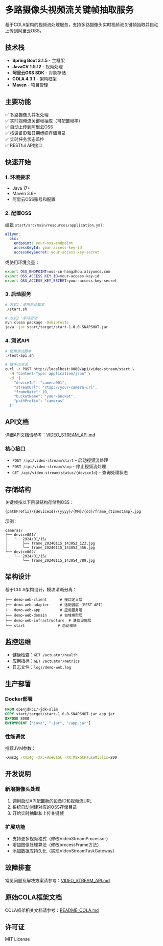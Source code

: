# 多路摄像头视频流关键帧抽取服务

基于COLA架构的视频流处理服务，支持多路摄像头实时视频流关键帧抽取并自动上传到阿里云OSS。

## 技术栈

- **Spring Boot 3.1.5** - 主框架
- **JavaCV 1.5.12** - 视频处理
- **阿里云OSS SDK** - 对象存储
- **COLA 4.3.1** - 架构框架
- **Maven** - 项目管理

## 主要功能

✅ 多路摄像头并发处理  
✅ 实时视频流关键帧抽取（可配置帧率）  
✅ 自动上传到阿里云OSS  
✅ 按设备ID和日期组织存储目录  
✅ 实时任务状态监控  
✅ RESTful API接口  

## 快速开始

### 1. 环境要求

- Java 17+
- Maven 3.6+
- 阿里云OSS账号和配置

### 2. 配置OSS

编辑 `start/src/main/resources/application.yml`:

```yaml
aliyun:
  oss:
    endpoint: your-oss-endpoint
    accessKeyId: your-access-key-id
    accessKeySecret: your-access-key-secret
```

或使用环境变量：
```bash
export OSS_ENDPOINT=oss-cn-hangzhou.aliyuncs.com
export OSS_ACCESS_KEY_ID=your-access-key-id  
export OSS_ACCESS_KEY_SECRET=your-access-key-secret
```

### 3. 启动服务

```bash
# 方式1：使用启动脚本
./start.sh

# 方式2：手动启动
mvn clean package -DskipTests
java -jar start/target/start-1.0.0-SNAPSHOT.jar
```

### 4. 测试API

```bash
# 使用测试脚本
./test-api.sh

# 或手动测试
curl -X POST http://localhost:8080/api/video-stream/start \
  -H "Content-Type: application/json" \
  -d '{
    "deviceId": "camera001",
    "streamUrl": "rtsp://your-camera-url",
    "frameRate": 10,
    "bucketName": "your-bucket",
    "pathPrefix": "cameras"
  }'
```

## API文档

详细API文档请参考：[VIDEO_STREAM_API.md](./VIDEO_STREAM_API.md)

### 核心接口

- `POST /api/video-stream/start` - 启动视频流处理
- `POST /api/video-stream/stop` - 停止视频流处理  
- `GET /api/video-stream/status/{deviceId}` - 查询处理状态

## 存储结构

关键帧按以下目录结构存储到OSS：

```
{pathPrefix}/{deviceId}/{yyyy}/{MM}/{dd}/frame_{timestamp}.jpg
```

示例：
```
cameras/
├── device001/
│   └── 2024/01/15/
│       ├── frame_20240115_143052_123.jpg
│       └── frame_20240115_143053_456.jpg
└── device002/
    └── 2024/01/15/
        └── frame_20240115_143054_789.jpg
```

## 架构设计

基于COLA架构设计，模块清晰分离：

```
├── demo-web-client      # 接口定义层
├── demo-web-adapter     # 适配器层 (REST API)
├── demo-web-app         # 应用服务层
├── demo-web-domain      # 领域模型层
├── demo-web-infrastructure  # 基础设施层
└── start               # 启动模块
```

## 监控运维

- 健康检查：`GET /actuator/health`
- 应用指标：`GET /actuator/metrics`
- 日志文件：`logs/demo-web.log`

## 生产部署

### Docker部署

```dockerfile
FROM openjdk:17-jdk-slim
COPY start/target/start-1.0.0-SNAPSHOT.jar app.jar
EXPOSE 8080
ENTRYPOINT ["java", "-jar", "/app.jar"]
```

### 性能调优

推荐JVM参数：
```bash
-Xms2g -Xmx4g -XX:+UseG1GC -XX:MaxGCPauseMillis=200
```

## 开发说明

### 新增摄像头处理

1. 调用启动API配置新的设备ID和视频流URL
2. 系统自动创建对应的OSS存储目录
3. 开始实时抽取和上传关键帧

### 扩展功能

- 支持更多视频格式（修改VideoStreamProcessor）
- 增加图像处理算法（修改processFrame方法）
- 添加数据库持久化（实现VideoStreamTaskGateway）

## 故障排查

常见问题及解决方案请参考：[VIDEO_STREAM_API.md](./VIDEO_STREAM_API.md#故障排查)

## 原始COLA框架文档

COLA框架相关文档请参考：[README_COLA.md](./README_COLA.md)

## 许可证

MIT License
